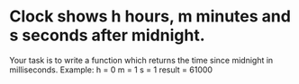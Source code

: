 # Clock shows h hours, m minutes and s seconds after midnight.

Your task is to write a function which returns the time since midnight in milliseconds.
Example:
h = 0
m = 1
s = 1
result = 61000